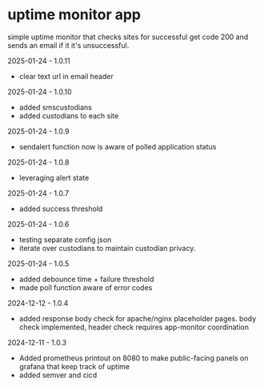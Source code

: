 # uptime monitor app 

simple uptime monitor that checks sites for successful get code 200
and sends an email if it it's unsuccessful.


2025-01-24 - 1.0.11
- clear text url in email header 

2025-01-24 - 1.0.10
- added smscustodians
- added custodians to each site

2025-01-24 - 1.0.9
- sendalert function now is aware of polled application status

2025-01-24 - 1.0.8
- leveraging alert state

2025-01-24 - 1.0.7
- added success threshold

2025-01-24 - 1.0.6
- testing separate config json
- iterate over custodians to maintain custodian privacy. 


2025-01-24 - 1.0.5
- added debounce time + failure threshold
- made poll function aware of error codes

2024-12-12 - 1.0.4 
- added response body check for apache/nginx placeholder pages. body check implemented, header check requires app-monitor coordination

2024-12-11 - 1.0.3
- Added prometheus printout on 8080 to make public-facing panels on grafana that keep track of uptime 
- added semver and cicd 

